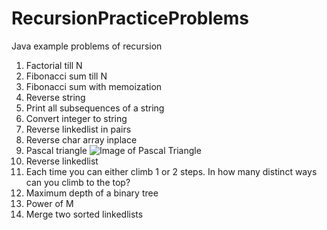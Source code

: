 # RecursionPracticeProblems
Java example problems of recursion

1) Factorial till N
2) Fibonacci sum till N
3) Fibonacci sum with memoization
4) Reverse string
5) Print all subsequences of a string
6) Convert integer to string
7) Reverse linkedlist in pairs
8) Reverse char array inplace
9) Pascal triangle ![Image of Pascal Triangle](https://upload.wikimedia.org/wikipedia/commons/0/0d/PascalTriangleAnimated2.gif)
10) Reverse linkedlist
11) Each time you can either climb 1 or 2 steps. In how many distinct ways can you climb to the top?
12) Maximum depth of a binary tree
13) Power of M
14) Merge two sorted linkedlists
